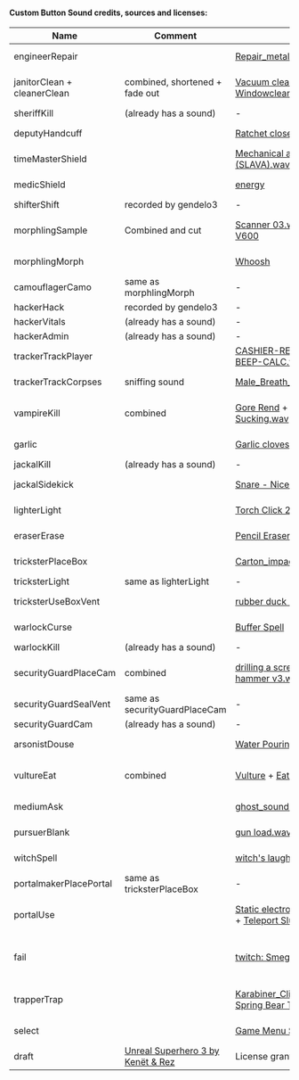 #### Custom Button Sound credits, sources and licenses:

| Name                        | Comment                                                                          | Url                                                                                                                                                                             | License                        |
|-----------------------------|----------------------------------------------------------------------------------|---------------------------------------------------------------------------------------------------------------------------------------------------------------------------------|--------------------------------|
| engineerRepair              |                                                                                  | [Repair_metal.wav](https://freesound.org/people/zbig77/sounds/244985/ )                                                                                                         | CC0 1.0                        |
| janitorClean + cleanerClean | combined, shortened + fade out                                                   | [Vacuum cleaner.wav](https://freesound.org/people/Accorman/sounds/573797/ ) + [Windowcleaner Spray](https://freesound.org/people/Rudmer_Rotteveel/sounds/536409/ )              | CC0 1.0 both                   |
| sheriffKill                 | (already has a sound)                                                            | -                                                                                                                                                                               | -                              |
| deputyHandcuff              |                                                                                  | [Ratchet close long.wav](https://freesound.org/people/jameswrowles/sounds/437230/ )                                                                                             | CC0 1.0                        |
| timeMasterShield            |                                                                                  | [Mechanical alarm clock is ticking (SLAVA).wav](https://freesound.org/people/ST303/sounds/171043/ )                                                                             | CC0 1.0                        |
| medicShield                 |                                                                                  | [energy](https://freesound.org/people/Leszek_Szary/sounds/146727/ )                                                                                                             | CC0 1.0                        |
| shifterShift                | recorded by gendelo3                                                             | -                                                                                                                                                                               | GPLv3                          |
| morphlingSample             | Combined and cut                                                                 | [Scanner 03.wav](https://freesound.org/people/Glitchedtones/sounds/375942/ ) + [ scanner epson V600](https://freesound.org/people/gecop/sounds/521298/ )                        | CC0 1.0 both                   |
| morphlingMorph              |                                                                                  | [Whoosh](https://freesound.org/people/qubodup/sounds/60013/)                                                                                                                    | CC0 1.0                        |
| camouflagerCamo             | same as morphlingMorph                                                           | -                                                                                                                                                                               | -                              |
| hackerHack                  | recorded by gendelo3                                                             | -                                                                                                                                                                               | GPLv3                          |
| hackerVitals                | (already has a sound)                                                            | -                                                                                                                                                                               | -                              |
| hackerAdmin                 | (already has a sound)                                                            | -                                                                                                                                                                               | -                              |
| trackerTrackPlayer          |                                                                                  | [CASHIER-REGISTER-KEYBOARD-BEEP-CALC.wav](https://freesound.org/people/newagesoup/sounds/348240/ )                                                                              | CC0 1.0                        |
| trackerTrackCorpses         | sniffing sound                                                                   | [Male_Breath_Sniff_Stereo_NT4.wav](https://freesound.org/people/Nox_Sound/sounds/554905/ )                                                                                      | CC0 1.0                        |
| vampireKill                 | combined                                                                         | [Gore Rend](https://freesound.org/people/magnuswaker/sounds/563491/ ) +  [R15-53-Blood Sucking.wav](https://freesound.org/people/craigsmith/sounds/487070/ )                    | CC0 1.0 both                   |
| garlic                      |                                                                                  | [Garlic cloves](https://freesound.org/people/Aemyn/sounds/512453/ )                                                                                                             | CC0 1.0                        |
| jackalKill                  | (already has a sound)                                                            | -                                                                                                                                                                               | -                              |
| jackalSidekick              |                                                                                  | [Snare - Nice.wav]( https://freesound.org/people/molodiaz/sounds/593550/ )                                                                                                      | CC0 1.0                        |
| lighterLight                |                                                                                  | [Torch Click 2](https://freesound.org/people/BenjaminNelan/sounds/410360/ )                                                                                                     | CC0 1.0                        |
| eraserErase                 |                                                                                  | [Pencil Eraser Erasing](https://freesound.org/people/deleted_user_7146007/sounds/383861/ )                                                                                      | CC0 1.0                        |
| tricksterPlaceBox           |                                                                                  | [Carton_impact_5.wav](https://freesound.org/people/andresix/sounds/245617/ )                                                                                                    | CC0 1.0                        |
| tricksterLight              | same as lighterLight                                                             | -                                                                                                                                                                               | -                              |
| tricksterUseBoxVent         |                                                                                  | [rubber duck -CsG-.wav](https://freesound.org/people/csaszi/sounds/350917/)                                                                                                     | CC0 1.0                        |
| warlockCurse                |                                                                                  | [Buffer Spell](https://freesound.org/people/deleted_user_3277771/sounds/176741/ )                                                                                               | CC0 1.0                        |
| warlockKill                 | (already has a sound)                                                            | -                                                                                                                                                                               | -                              |
| securityGuardPlaceCam       | combined                                                                         | [drilling a screw into wood.wav](https://freesound.org/people/chewiesmissus/sounds/244242/ ) + [hammer v3.wav](https://freesound.org/people/blukotek/sounds/337814/ )           | CC0 1.0 both                   |
| securityGuardSealVent       | same as securityGuardPlaceCam                                                    | -                                                                                                                                                                               | -                              |
| securityGuardCam            | (already has a sound)                                                            | -                                                                                                                                                                               | -                              |
| arsonistDouse               |                                                                                  | [Water Pouring Out of Bucket](https://freesound.org/people/Breviceps/sounds/508178/ )                                                                                           | CC0 1.0                        |
| vultureEat                  | combined                                                                         | [Vulture](https://freesound.org/people/AntumDeluge/sounds/188041/ ) + [Eating Crisps](https://freesound.org/people/Sethroph/sounds/334209/ )                                    | CC0 1.0 both                   | |
| mediumAsk                   |                                                                                  | [ghost_sounds.wav](https://freesound.org/people/fishwithfeathers/sounds/177768/ )                                                                                               | CC0 1.0                        |
| pursuerBlank                |                                                                                  | [gun load.wav](https://freesound.org/people/Shelby_Wideman/sounds/178141/ )                                                                                                     | CC0 1.0                        |
| witchSpell                  |                                                                                  | [witch's laugh](https://freesound.org/people/Yogoorth/sounds/589144/ )                                                                                                          | CC0 1.0                        |
| portalmakerPlacePortal      | same as tricksterPlaceBox                                                        | -                                                                                                                                                                               | -                              |
| portalUse                   |                                                                                  | [Static electronic noise - Xbox 360](https://freesound.org/people/scenes/sounds/431654/ ) + [Teleport Slurp](https://freesound.org/people/GameAudio/sounds/220163/  )           | CC0 1.0 both                   |
| fail                        |                                                                                  | [twitch: SmeggyTV: Mein Auge](https://www.twitch.tv/smeggytv/clip/KindQuaintEndiveDancingBanana-Zoc-bXUnqNCoqQD5 )                                                              | License granted for use in TOR |
| trapperTrap                 |                                                                                  | [Karabiner_Click_04.wav](https://freesound.org/people/Rudmer_Rotteveel/sounds/457454/ ) &  [Steel Spring Bear Trap](https://freesound.org/people/fractionalist/sounds/644245/ ) | CC0 1.0 both                   |
| select                      |                                                                                  | [Game Menu Select Sound 2](https://freesound.org/people/digimistic/sounds/705174/)                                                                                              | CC0 1.0                        |
| draft                       | [Unreal Superhero 3 by Kenët & Rez](https://www.youtube.com/watch?v=9STiQ8cCIo0) | License granted for use in TOR                                                                                                                                                  | 
